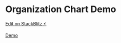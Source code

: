 # Organization Chart Demo

[Edit on StackBlitz ⚡️](https://stackblitz.com/edit/js-wzoelr)

[Demo](https://yongshun950824.github.io/jquery-ui-draggable-demo/)
